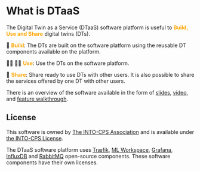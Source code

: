 # What is DTaaS

The Digital Twin as a Service (DTaaS) software platform is useful
to <font color="orange"> **Build, Use and Share** </font> digital twins (DTs).

:mechanical_arm: <font color="orange">**Build**</font>: The DTs are built on the software platform
using the reusable DT components available on the platform.

:office_worker: :factory_worker: <font color="orange">**Use**</font>: Use the DTs on the software platform.

:handshake: <font color="orange">**Share**</font>: Share ready to use DTs with other users.
It is also possible to share the services offered by one DT with other users.

There is an overview of the software available in the form of
[slides](https://odin.cps.digit.au.dk/into-cps/dtaas/assets/DTaaS-short-intro.pdf),
[video](https://odin.cps.digit.au.dk/into-cps/dtaas/assets/videos/DTaaS-short-intro.mp4),
and [feature walkthrough](https://odin.cps.digit.au.dk/into-cps/dtaas/assets/videos/dtaas-v0.2.0-demo.mp4).

## License

This software is owned by [The INTO-CPS Association](https://into-cps.org/) and is available under [the INTO-CPS License](LICENSE.md).

The DTaaS software platform uses [Træfik](https://github.com/traefik/traefik), [ML Workspace](https://github.com/ml-tooling/ml-workspace), [Grafana](https://github.com/grafana/grafana), [InfluxDB](https://github.com/influxdata/influxdb) and [RabbitMQ](https://github.com/rabbitmq/rabbitmq-server) open-source components. These software components have their own licenses.
